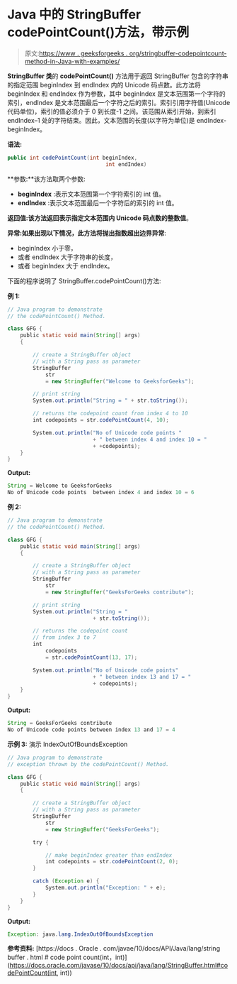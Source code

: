 # Java 中的 StringBuffer codePointCount()方法，带示例

> 原文:[https://www . geeksforgeeks . org/stringbuffer-codepointcount-method-in-Java-with-examples/](https://www.geeksforgeeks.org/stringbuffer-codepointcount-method-in-java-with-examples/)

**StringBuffer 类**的 **codePointCount()** 方法用于返回 StringBuffer 包含的字符串的指定范围 beginIndex 到 endIndex 内的 Unicode 码点数。此方法将 beginIndex 和 endIndex 作为参数，其中 beginIndex 是文本范围第一个字符的索引，endIndex 是文本范围最后一个字符之后的索引。索引引用字符值(Unicode 代码单位)，索引的值必须介于 0 到长度-1 之间。该范围从索引开始，到索引 endIndex–1 处的字符结束。因此，文本范围的长度(以字符为单位)是 endIndex-beginIndex。

**语法:**

```java
public int codePointCount(int beginIndex,
                               int endIndex)
```

**参数:**该方法取两个参数:

*   **beginIndex** :表示文本范围第一个字符索引的 int 值。
*   **endIndex** :表示文本范围最后一个字符后的索引的 int 值。

**返回值:**该方法返回表示指定文本范围内 Unicode 码点数的**整数值**。

**异常:**如果出现以下情况，此方法将抛出**指数超出边界异常**:

*   beginIndex 小于零，
*   或者 endIndex 大于字符串的长度，
*   或者 beginIndex 大于 endIndex。

下面的程序说明了 StringBuffer.codePointCount()方法:

**例 1:**

```java
// Java program to demonstrate
// the codePointCount() Method.

class GFG {
    public static void main(String[] args)
    {

        // create a StringBuffer object
        // with a String pass as parameter
        StringBuffer
            str
            = new StringBuffer("Welcome to GeeksforGeeks");

        // print string
        System.out.println("String = " + str.toString());

        // returns the codepoint count from index 4 to 10
        int codepoints = str.codePointCount(4, 10);

        System.out.println("No of Unicode code points "
                           + " between index 4 and index 10 = "
                           + +codepoints);
    }
}
```

**Output:**

```java
String = Welcome to GeeksforGeeks
No of Unicode code points  between index 4 and index 10 = 6

```

**例 2:**

```java
// Java program to demonstrate
// the codePointCount() Method.

class GFG {
    public static void main(String[] args)
    {

        // create a StringBuffer object
        // with a String pass as parameter
        StringBuffer
            str
            = new StringBuffer("GeeksForGeeks contribute");

        // print string
        System.out.println("String = "
                           + str.toString());

        // returns the codepoint count
        // from index 3 to 7
        int
            codepoints
            = str.codePointCount(13, 17);

        System.out.println("No of Unicode code points"
                           + " between index 13 and 17 = "
                           + codepoints);
    }
}
```

**Output:**

```java
String = GeeksForGeeks contribute
No of Unicode code points between index 13 and 17 = 4

```

**示例 3:** 演示 IndexOutOfBoundsException

```java
// Java program to demonstrate
// exception thrown by the codePointCount() Method.

class GFG {
    public static void main(String[] args)
    {

        // create a StringBuffer object
        // with a String pass as parameter
        StringBuffer
            str
            = new StringBuffer("GeeksForGeeks");

        try {

            // make beginIndex greater than endIndex
            int codepoints = str.codePointCount(2, 0);
        }

        catch (Exception e) {
            System.out.println("Exception: " + e);
        }
    }
}
```

**Output:**

```java
Exception: java.lang.IndexOutOfBoundsException

```

**参考资料:**
[https://docs . Oracle . com/javae/10/docs/API/Java/lang/string buffer . html # code point count(int，int)](https://docs.oracle.com/javase/10/docs/api/java/lang/StringBuffer.html#codePointCount(int, int))
